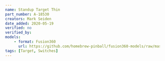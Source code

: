 ```yaml
---
name: Standup Target Thin
part_number: A-18530
creators: Mark Seiden
date_added: 2020-05-19
verified: no
verified_by:
models: 
    - format: Fusion360
      url: https://github.com/homebrew-pinball/fusion360-models/raw/master/targets/Standup%20Target%20Thin%20A-18530.f3d
tags: [Target, Switches]
---
```

